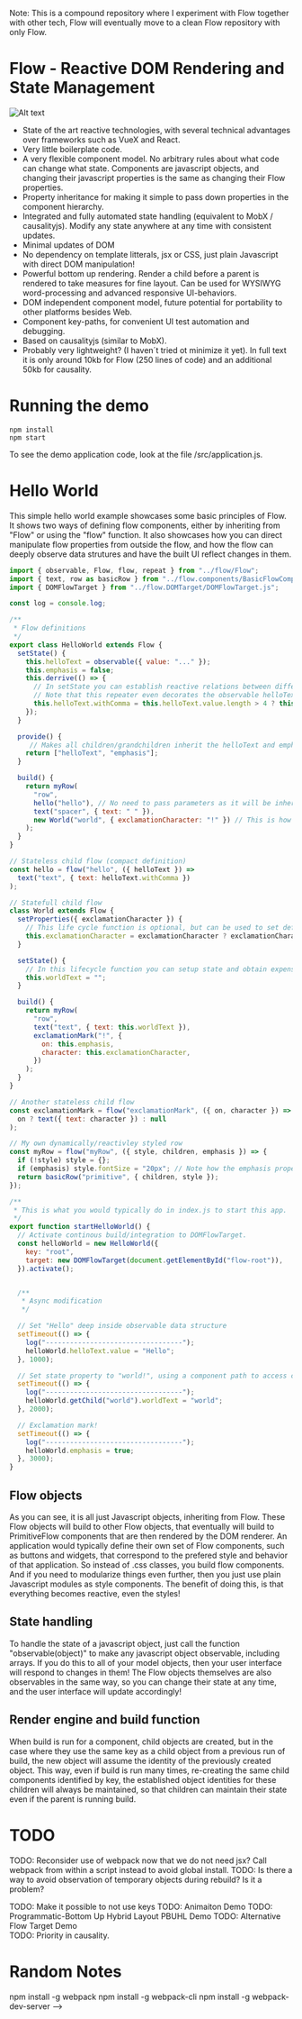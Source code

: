 Note: This is a compound repository where I experiment with Flow together with other tech, Flow will eventually move to a clean Flow repository with only Flow. 

# Flow - Reactive DOM Rendering and State Management

![Alt text](/src/flow/flow.PNG?raw=true "Flow Logotype")

* State of the art reactive technologies, with several technical advantages over frameworks such as VueX and React. 
* Very little boilerplate code. 
* A very flexible component model. No arbitrary rules about what code can change what state. Components are javascript objects, and changing their javascript properties is the same as changing their Flow properties. 
* Property inheritance for making it simple to pass down properties in the component hierarchy.  
* Integrated and fully automated state handling (equivalent to MobX / causalityjs). Modify any state anywhere at any time with consistent updates.
* Minimal updates of DOM
* No dependency on template litterals, jsx or CSS, just plain Javascript with direct DOM manipulation! 
* Powerful bottom up rendering. Render a child before a parent is rendered to take measures for fine layout. Can be used for WYSIWYG word-processing and advanced responsive UI-behaviors.  
* DOM independent component model, future potential for portability to other platforms besides Web. 
* Component key-paths, for convenient UI test automation and debugging.
* Based on causalityjs (similar to MobX).  
* Probably very lightweight? (I haven´t tried ot minimize it yet). In full text it is only around 10kb for Flow (250 lines of code) and an additional 50kb for causality. 


# Running the demo

```console
npm install
npm start
```
To see the demo application code, look at the file /src/application.js.


# Hello World

This simple hello world example showcases some basic principles of Flow. It shows two ways of defining flow components, either by inheriting from "Flow" or using the "flow" function. It also showcases how you can direct manipulate flow properties from outside the flow, and how the flow can deeply observe data strutures and have the built UI reflect changes in them. 


```js
import { observable, Flow, flow, repeat } from "../flow/Flow";
import { text, row as basicRow } from "../flow.components/BasicFlowComponents";
import { DOMFlowTarget } from "../flow.DOMTarget/DOMFlowTarget.js";

const log = console.log;

/**
 * Flow definitions
 */
export class HelloWorld extends Flow {
  setState() {
    this.helloText = observable({ value: "..." });
    this.emphasis = false;
    this.derrive(() => {
      // In setState you can establish reactive relations between different properties using this.derrive(). You could accomplish the same thing using causality/repeat but this.derrive takes care of disposing the repeater for your convenience. 
      // Note that this repeater even decorates the observable helloText object with additional data, but we could have added more properties to this as well, it would make no difference. 
      this.helloText.withComma = this.helloText.value.length > 4 ? this.helloText.value + "," : this.helloText.value;
    });
  }

  provide() {
     // Makes all children/grandchildren inherit the helloText and emphasis properties! Define withdraw() to remove inherited properties.
    return ["helloText", "emphasis"];
  }

  build() {
    return myRow(
      "row",
      hello("hello"), // No need to pass parameters as it will be inherited.
      text("spacer", { text: " " }),
      new World("world", { exclamationCharacter: "!" }) // This is how we create child flow components with a key "world" and pass them properties.
    );
  }
}

// Stateless child flow (compact definition)
const hello = flow("hello", ({ helloText }) =>
  text("text", { text: helloText.withComma })
);

// Statefull child flow
class World extends Flow {
  setProperties({ exclamationCharacter }) {
    // This life cycle function is optional, but can be used to set default values for properties.
    this.exclamationCharacter = exclamationCharacter ? exclamationCharacter : "?";
  }

  setState() {
    // In this lifecycle function you can setup state and obtain expensive resources. You can let go of these resources in disposeState().
    this.worldText = "";
  }

  build() {
    return myRow(
      "row",
      text("text", { text: this.worldText }),
      exclamationMark("!", {
        on: this.emphasis,
        character: this.exclamationCharacter,
      })
    );
  }
}

// Another stateless child flow
const exclamationMark = flow("exclamationMark", ({ on, character }) =>
  on ? text({ text: character }) : null
);

// My own dynamically/reactivley styled row
const myRow = flow("myRow", ({ style, children, emphasis }) => {
  if (!style) style = {};
  if (emphasis) style.fontSize = "20px"; // Note how the emphasis property is provided/inherited from the root component.
  return basicRow("primitive", { children, style });
});

/**
 * This is what you would typically do in index.js to start this app. 
 */
export function startHelloWorld() {
  // Activate continous build/integration to DOMFlowTarget.
  const helloWorld = new HelloWorld({
    key: "root",
    target: new DOMFlowTarget(document.getElementById("flow-root")),
  }).activate();


  /**
   * Async modification
   */

  // Set "Hello" deep inside observable data structure
  setTimeout(() => {
    log("----------------------------------");
    helloWorld.helloText.value = "Hello";
  }, 1000);

  // Set state property to "world!", using a component path to access child component.
  setTimeout(() => {
    log("----------------------------------");
    helloWorld.getChild("world").worldText = "world";
  }, 2000);

  // Exclamation mark!
  setTimeout(() => {
    log("----------------------------------");
    helloWorld.emphasis = true;
  }, 3000);
}
```

## Flow objects
As you can see, it is all just Javascript objects, inheriting from Flow. These Flow objects will build to other Flow objects, that eventually will build to PrimitiveFlow components that are then rendered by the DOM renderer. An application would typically define their own set of Flow components, such as buttons and widgets, that correspond to the prefered style and behavior of that application. So instead of .css classes, you build flow components. And if you need to modularize things even further, then you just use plain Javascript modules as style components. The benefit of doing this, is that everything becomes reactive, even the styles!

## State handling
To handle the state of a javascript object, just call the function "observable(object)" to make any javascript object observable, including arrays. If you do this to all of your model objects, then your user interface will respond to changes in them! The Flow objects themselves are also observables in the same way, so you can change their state at any time, and the user interface will update accordingly!  

## Render engine and build function
When build is run for a component, child objects are created, but in the case where they use the same key as a child object from a previous run of build, the new object will assume the identity of the previously created object. This way, even if build is run many times, re-creating the same child components identified by key, the established object identities for these children will always be maintained, so that children can maintain their state even if the parent is running build.  

# TODO
TODO: Reconsider use of webpack now that we do not need jsx? Call webpack from within a script instead to avoid global install. 
TODO: Is there a way to avoid observation of temporary objects during rebuild? Is it a problem?

TODO: Make it possible to not use keys
TODO: Animaiton Demo
TODO: Programmatic-Bottom Up Hybrid Layout  PBUHL Demo
TODO: Alternative Flow Target Demo  
TODO: Priority in causality.


# Random Notes
npm install -g webpack
npm install -g webpack-cli
npm install -g webpack-dev-server -->